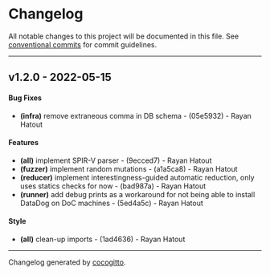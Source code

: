 # Changelog
All notable changes to this project will be documented in this file. See [conventional commits](https://www.conventionalcommits.org/) for commit guidelines.

- - -
## v1.2.0 - 2022-05-15
#### Bug Fixes
- **(infra)** remove extraneous comma in DB schema - (05e5932) - Rayan Hatout
#### Features
- **(all)** implement SPIR-V parser - (9ecced7) - Rayan Hatout
- **(fuzzer)** implement random mutations - (a1a5ca8) - Rayan Hatout
- **(reducer)** implement interestingness-guided automatic reduction, only uses statics checks for now - (bad987a) - Rayan Hatout
- **(runner)** add debug prints as a workaround for not being able to install DataDog on DoC machines - (5ed4a5c) - Rayan Hatout
#### Style
- **(all)** clean-up imports - (1ad4636) - Rayan Hatout

- - -

Changelog generated by [cocogitto](https://github.com/cocogitto/cocogitto).